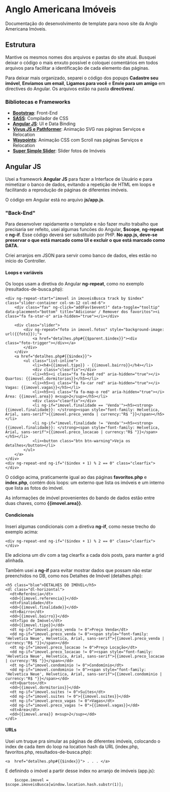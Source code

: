 # Anglo Americana Imóveis

Documentação do desenvolvimento de template para novo site da Anglo Americana Imóveis.

## Estrutura

Mantive os mesmos nomes dos arquivos e pastas do site atual. Busquei deixar o código o mais enxuto possível e coloquei comentários em todos arquivos para facilitar a identificação de cada elemento das páginas.

Para deixar mais organizado, separei o código dos popups **Cadastre seu imóvel**, **Enviamos um email**, **Ligamos para você** e **Envie para um amigo** em directives do Angular. Os arquivos estão na pasta **directives/**.

### Bibliotecas e Frameworks

- [**Bootstrap**](http://getbootstrap.com/): Front-End
- [**SASS**](http://sass-lang.com/): Compilador de CSS
- [**Angular JS**](https://docs.angularjs.org/api): UI e Data Binding
- [**Vivus JS e Pathformer**](https://maxwellito.github.io/vivus/): Animação SVG nas páginas Serviços e Relocation
- [**Waypoints**](http://imakewebthings.com/waypoints/): Animação CSS com Scroll nas páginas Serviços e Relocation
- [**Super Simple Slider**](http://supersimpleslider.com/): Slider fotos de Imóveis

## Angular JS

Usei a framework **Angular JS** para fazer a Interface de Usuário e para mimetizar o banco de dados, evitando a repetição de HTML em loops e facilitando a reprodução de páginas de diferentes imóveis.

O código em Angular está no arquivo **js/app.js**.

### "Back-End"

Para desenvolver rapidamente o template e não fazer muito trabalho que precisaria ser refeito, usei algumas funcões do Angular, **$scope**, **ng-repeat** e **ng-if**. Esse código deverá ser substituído por PHP. **No app.js, deve-se preservar o que está marcado como UI e excluir o que está marcado como DATA.**

Criei arranjos em JSON para servir como banco de dados, eles estão no início do Controller.

#### Loops e variáveis


Os loops usam a diretiva do Angular **ng-repeat**, como no exemplo (resultados-de-busca.php):

```
<div ng-repeat-start="imovel in imoveisBusca track by $index" class="slider-container col-sm-12 col-md-6">  
	<div class="fav" ng-click="addFav($event)" data-toggle="tooltip" data-placement="bottom" title="Adicionar / Remover dos favoritos"><i class="fa fa-star-o" aria-hidden="true"></i></div>
	
	<div class="slider">
	    <div ng-repeat="foto in imovel.fotos" style="background-image: url({{foto}});">
	    	<a href="detalhes.php#{{$parent.$index}}"><div class="foto-trigger"></div></a>
	    </div>
	</div>
	<a href="detalhes.php#{{$index}}">
		<ul class="list-inline">
			<li><h4>{{imovel.tipo}} - {{imovel.bairro}}</h4></li>
			<div class="clearfix"></div>
			<li><h5><i class="fa fa-bed red" aria-hidden="true"></i> Quartos: {{imovel.dormitorios}}</h5></li>
			<li><h5><i class="fa fa-car red" aria-hidden="true"></i> Vagas: {{imovel.vagas}}</h5></li>
			<li><h5><i class="fa fa-map-o red" aria-hidden="true"></i> Área: {{imovel.area}} m<sup>2</sup></h5></li>	
			<div class="clearfix"></div>	
			<li ng-if="imovel.finalidade == 'Venda'"><h5><strong>{{imovel.finalidade}}: </strong><span style="font-family: Helvetica, Arial, sans-serif">{{imovel.preco_venda | currency:"R$ "}}</span></h5></li>
			<li ng-if="imovel.finalidade != 'Venda'"><h5><strong>{{imovel.finalidade}}: </strong><span style="font-family: Helvetica, Arial, sans-serif">{{imovel.preco_locacao | currency:"R$ "}}</span></h5></li>				
			<li><button class="btn btn-warning">Veja os detalhes</button></li>
		</ul>
	</a>
</div>
<div ng-repeat-end ng-if="($index + 1) % 2 == 0" class="clearfix"></div>
```

O código acima, praticamente igual ao das páginas **favoritos.php** e **index.php**, contém dois loops: um externo que lista os imóveis e um interno que lista as fotos do imóvel.

As informações de imóvel provenientes do bando de dados estão entre duas chaves, como **{{imovel.area}}**.

#### Condicionais

Inseri algumas condicionais com a diretiva **ng-if**, como nesse trecho do exemplo acima:

```
<div ng-repeat-end ng-if="($index + 1) % 2 == 0" class="clearfix"></div>
```

Ele adiciona um div com a tag clearfix a cada dois posts, para manter a grid alinhada.

Também usei a **ng-if** para evitar mostrar dados que possam não estar preenchidos no DB, como nos Detalhes de Imóvel (detalhes.php):

```
<h5 class="blue">DETALHES DO IMÓVEL</h5>
<dl class="dl-horizontal">
  <dt>Referência</dt>
  <dd>{{imovel.referencia}}</dd>
  <dt>Finalidade</dt>
  <dd>{{imovel.finalidade}}</dd>
  <dt>Bairro</dt>
  <dd>{{imovel.bairro}}</dd>
  <dt>Tipo de Imóvel</dt>
  <dd>{{imovel.tipo}}</dd>
  <dt ng-if="imovel.preco_venda != 0">Preço Venda</dt>
  <dd ng-if="imovel.preco_venda != 0"><span style="font-family: 'Helvetica Neue', Helvetica, Arial, sans-serif">{{imovel.preco_venda | currency:"R$ "}}</span></dd>
  <dt ng-if="imovel.preco_locacao != 0">Preço Locação</dt>
  <dd ng-if="imovel.preco_locacao != 0"><span style="font-family: 'Helvetica Neue', Helvetica, Arial, sans-serif">{{imovel.preco_locacao | currency:"R$ "}}</span></dd>
  <dt ng-if="imovel.condominio != 0">Condomínio</dt>
  <dd ng-if="imovel.condominio != 0"><span style="font-family: 'Helvetica Neue', Helvetica, Arial, sans-serif">{{imovel.condominio | currency:"R$ "}}</span></dd>
  <dt>Quartos</dt>
  <dd>{{imovel.dormitorios}}</dd>
  <dt ng-if="imovel.suites != 0">Suítes</dt>
  <dd ng-if="imovel.suites != 0">{{imovel.suites}}</dd>
  <dt ng-if="imovel.preco_vagas != 0">Vagas</dt>
  <dd ng-if="imovel.preco_vagas != 0">{{imovel.vagas}}</dd>
  <dt>Área</dt>
  <dd>{{imovel.area}} m<sup>2</sup></dd>
</dl>
```

#### URLs

Usei um truque pra simular as páginas de diferentes imóveis, colocando o index de cada item do loop na location hash da URL (index.php, favoritos.php, resultados-de-busca.php):

```
<a  href="detalhes.php#{{$index}}"> . . . </a>
```

E definindo o imóvel a partir desse index no arranjo de imóveis (app.js):

```
	$scope.imovel = $scope.imoveisBusca[window.location.hash.substr(1)];
```

